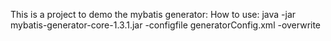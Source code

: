 This is a project to demo the mybatis generator:
How to use:
java -jar mybatis-generator-core-1.3.1.jar -configfile generatorConfig.xml -overwrite



